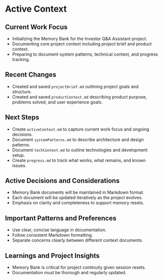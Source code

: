 # Active Context

## Current Work Focus

- Initializing the Memory Bank for the Investor Q&A Assistant project.
- Documenting core project context including project brief and product context.
- Preparing to document system patterns, technical context, and progress tracking.

## Recent Changes

- Created and saved `projectbrief.md` outlining project goals and structure.
- Created and saved `productContext.md` describing product purpose, problems solved, and user experience goals.

## Next Steps

- Create `activeContext.md` to capture current work focus and ongoing decisions.
- Document `systemPatterns.md` to describe architecture and design patterns.
- Document `techContext.md` to outline technologies and development setup.
- Create `progress.md` to track what works, what remains, and known issues.

## Active Decisions and Considerations

- Memory Bank documents will be maintained in Markdown format.
- Each document will be updated iteratively as the project evolves.
- Emphasis on clarity and completeness to support memory resets.

## Important Patterns and Preferences

- Use clear, concise language in documentation.
- Follow consistent Markdown formatting.
- Separate concerns clearly between different context documents.

## Learnings and Project Insights

- Memory Bank is critical for project continuity given session resets.
- Documentation must be thorough and regularly updated.
